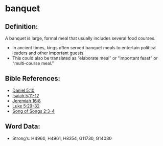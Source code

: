 # banquet

## Definition:

A banquet is large, formal meal that usually includes several food courses.

* In ancient times, kings often served banquet meals to entertain political leaders and other important guests.
* This could also be translated as “elaborate meal” or “important feast” or “multi-course meal.”

## Bible References:

* [Daniel 5:10](rc://en/tn/help/dan/05/10)
* [Isaiah 5:11-12](rc://en/tn/help/isa/05/11)
* [Jeremiah 16:8](rc://en/tn/help/jer/16/08)
* [Luke 5:29-32](rc://en/tn/help/luk/05/29)
* [Song of Songs 2:3-4](rc://en/tn/help/sng/02/03)

## Word Data:

* Strong’s: H4960, H4961, H8354, G11730, G14030
